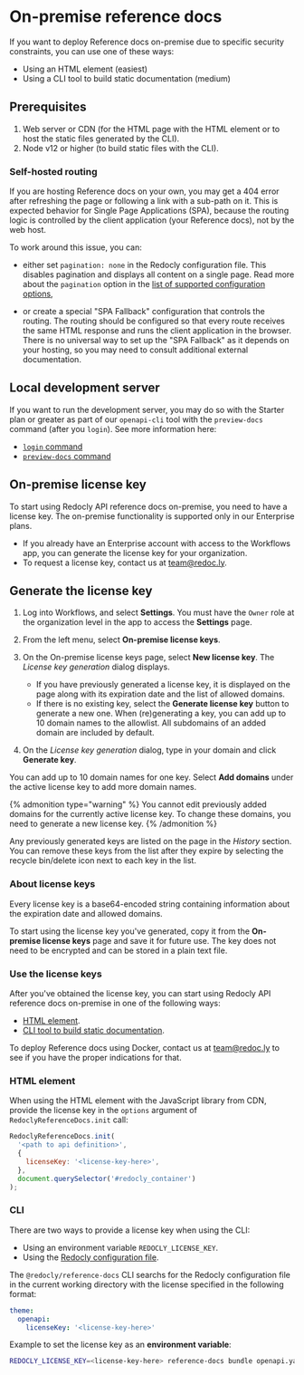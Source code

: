 # On-premise reference docs

If you want to deploy Reference docs on-premise due to specific security constraints, you can use one of these ways:

- Using an HTML element (easiest)
- Using a CLI tool to build static documentation (medium)

## Prerequisites

1. Web server or CDN (for the HTML page with the HTML element or to host the static files generated by the CLI).
1. Node v12 or higher (to build static files with the CLI).

### Self-hosted routing

If you are hosting Reference docs on your own, you may get a 404 error after refreshing the page or following a link with a sub-path on it.
This is expected behavior for Single Page Applications (SPA), because the routing logic is controlled by the client application (your Reference docs), not by the web host.

To work around this issue, you can:

- either set `pagination: none` in the Redocly configuration file. This disables pagination and displays all content on a single page. Read more about the `pagination` option in the [list of supported configuration options](../configuration/functionality.md),

- or create a special "SPA Fallback" configuration that controls the routing. The routing should be configured so that every route receives the same HTML response and runs the client application in the browser. There is no universal way to set up the "SPA Fallback" as it depends on your hosting, so you may need to consult additional external documentation.

## Local development server

If you want to run the development server, you may do so with the Starter plan or greater as part of our `openapi-cli` tool with the `preview-docs` command (after you `login`). See more information here:

- [`login` command](/docs/cli/v1/commands/login)
- [`preview-docs` command](/docs/cli/v1/commands/preview-docs)

## On-premise license key

To start using Redocly API reference docs on-premise, you need to have a license key. The on-premise functionality is supported only in our Enterprise plans.

- If you already have an Enterprise account with access to the Workflows app, you can generate the license key for your organization.
- To request a license key, contact us at team@redoc.ly.

## Generate the license key

1. Log into Workflows, and select **Settings**. You must have the `Owner` role at the organization level in the app to access the **Settings** page.

2. From the left menu, select **On-premise license keys**.

3. On the On-premise license keys page, select **New license key**. The _License key generation_ dialog displays.

   - If you have previously generated a license key, it is displayed on the page along with its expiration date and the list of allowed domains.
   - If there is no existing key, select the **Generate license key** button to generate a new one. When (re)generating a key, you can add up to 10 domain names to the allowlist. All subdomains of an added domain are included by default.

4. On the _License key generation_ dialog, type in your domain and click **Generate key**.

You can add up to 10 domain names for one key. Select **Add domains** under the active license key to add more domain names.

{% admonition type="warning" %}
You cannot edit previously added domains for the currently active license key. To change these domains, you need to generate a new license key.
{% /admonition %}

Any previously generated keys are listed on the page in the _History_ section. You can remove these keys from the list after they expire by selecting the recycle bin/delete icon next to each key in the list.

### About license keys

Every license key is a base64-encoded string containing information about the expiration date and allowed domains.

To start using the license key you've generated, copy it from the **On-premise license keys** page and save it for future use. The key does not need to be encrypted and can be stored in a plain text file.

### Use the license keys

After you've obtained the license key, you can start using Redocly API reference docs on-premise in one of the following ways:

- [HTML element](on-premise-html-element.md).
- [CLI tool to build static documentation](on-premise-cli-build.md).

To deploy Reference docs using Docker, contact us at team@redoc.ly to see if you have the proper indications for that.

### HTML element

When using the HTML element with the JavaScript library from CDN, provide the license key in the `options` argument of `RedoclyReferenceDocs.init` call:

```js
RedoclyReferenceDocs.init(
  '<path to api definition>',
  {
    licenseKey: '<license-key-here>',
  },
  document.querySelector('#redocly_container')
);
```

### CLI

There are two ways to provide a license key when using the CLI:

- Using an environment variable `REDOCLY_LICENSE_KEY`.
- Using the [Redocly configuration file](/docs/cli/configuration).

The `@redocly/reference-docs` CLI searchs for the Redocly configuration file in the current working directory with the license specified in the following format:

```yaml
theme:
  openapi:
    licenseKey: '<license-key-here>'
```

Example to set the license key as an **environment variable**:

```bash
REDOCLY_LICENSE_KEY=<license-key-here> reference-docs bundle openapi.yaml
```
